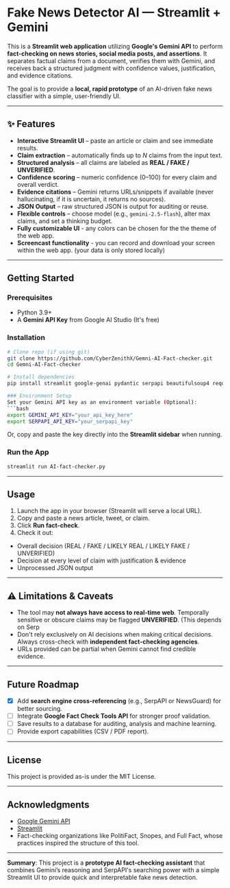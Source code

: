# Fake News Detector AI — Streamlit + Gemini

This is a **Streamlit web application** utilizing **Google's Gemini API** to perform **fact-checking on news stories, social media posts, and assertions**. It separates factual claims from a document, verifies them with Gemini, and receives back a structured judgment with confidence values, justification, and evidence citations.

The goal is to provide a **local, rapid prototype** of an AI-driven fake news classifier with a simple, user-friendly UI.

---

## ✨ Features
- **Interactive Streamlit UI** – paste an article or claim and see immediate results.
- **Claim extraction** – automatically finds up to *N* claims from the input text.
- **Structured analysis** – all claims are labeled as **REAL / FAKE / UNVERIFIED**.
- **Confidence scoring** – numeric confidence (0–100) for every claim and overall verdict.
- **Evidence citations** – Gemini returns URLs/snippets if available (never hallucinating, if it is uncertain, it returns no sources).
- **JSON Output** – raw structured JSON is output for auditing or reuse.
- **Flexible controls** – choose model (e.g., `gemini-2.5-flash`), alter max claims, and set a thinking budget.
- **Fully customizable UI** - any colors can be chosen for the the theme of the web app.
- **Screencast functionality** - you can record and download your screen within the web app. (your data is only stored locally)
---

## Getting Started

### Prerequisites
- Python 3.9+
- A **Gemini API Key** from Google AI Studio (It's free)

### Installation
```bash
# Clone repo (if using git)
git clone https://github.com/CyberZenithX/Gemni-AI-Fact-checker.git
cd Gemni-AI-Fact-checker

# Install dependencies
pip install streamlit google-genai pydantic serpapi beautifulsoup4 requests```

### Environment Setup
Set your Gemini API key as an environment variable (Optional):
```bash
export GEMINI_API_KEY="your_api_key_here"
export SERPAPI_API_KEY="your_serpapi_key"
```
Or, copy and paste the key directly into the **Streamlit sidebar** when running.

### Run the App
```bash
streamlit run AI-fact-checker.py
```

---
## Usage
1. Launch the app in your browser (Streamlit will serve a local URL).
2. Copy and paste a news article, tweet, or claim.
3. Click **Run fact-check**.
4. Check it out:
- Overall decision (REAL / FAKE / LIKELY REAL / LIKELY FAKE / UNVERIFIED)
- Decision at every level of claim with justification & evidence
- Unprocessed JSON output

---

## ⚠️ Limitations & Caveats
- The tool may **not always have access to real-time web**. Temporally sensitive or obscure claims may be flagged **UNVERIFIED**. (This depends on Serp
- Don't rely exclusively on AI decisions when making critical decisions. Always cross-check with **independent fact-checking agencies**.
- URLs provided can be partial when Gemini cannot find credible evidence.

---

## Future Roadmap
- [x] Add **search engine cross-referencing** (e.g., SerpAPI or NewsGuard) for better sourcing.
- [ ] Integrate **Google Fact Check Tools API** for stronger proof validation.
- [ ] Save results to a database for auditing, analysis and machine learning.
- [ ] Provide export capabilities (CSV / PDF report).

---

## License
This project is provided as-is under the MIT License.

---

## Acknowledgments
- [Google Gemini API](https://ai.google.dev)
- [Streamlit](https://streamlit.io)
- Fact-checking organizations like PolitiFact, Snopes, and Full Fact, whose practices inspired the structure of this tool.

---

**Summary**: This project is a **prototype AI fact-checking assistant** that combines Gemini’s reasoning and SerpAPI's searching power with a simple Streamlit UI to provide quick and interpretable fake news detection.
